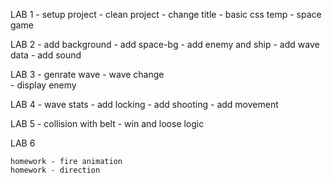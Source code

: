 LAB 1
    - setup project 
    - clean project
    - change title 
    - basic css temp
    - space game 

LAB 2 
    - add background 
    - add space-bg 
    - add enemy and ship 
    - add wave data 
    - add sound

LAB 3 
    - genrate wave 
    - wave change  
    - display enemy 
    
LAB 4 
    - wave stats
    - add locking 
    - add shooting
    - add movement 

LAB 5 
    - collision with belt 
    - win and loose logic 

LAB 6 

    homework - fire animation
    homework - direction 

